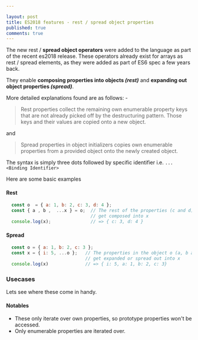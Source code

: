 ```yaml
---

layout: post
title: ES2018 features - rest / spread object properties
published: true
comments: true
---
```


The new rest / **spread object operators** were added to the language as part of the recent es2018 release.
These operators already exist for arrays as rest / spread elements, as they were added as part of ES6 spec a few years back.

They enable **composing properties into objects _(rest)_** and **expanding out object properties _(spread)_**.<!--more-->

 More detailed explanations found are as follows: -
> Rest properties collect the remaining own enumerable property keys that are not already picked off by the destructuring pattern. Those keys and their values are copied onto a new object.

and
> Spread properties in object initializers copies own enumerable properties from a provided object onto the newly created object.

The syntax is simply three dots followed by specific identifier i.e. `...<Binding Identifier>`

Here are some basic examples

#### Rest
```js
  const o  = { a: 1, b: 2, c: 3, d: 4 };
  const { a , b ,  ...x } = o;  // The rest of the properties (c and d)
                                // get composed into x
  console.log(x);               // => { c: 3, d: 4 }
```

#### Spread
```js
  const o = { a: 1, b: 2, c: 3 };
  const x = { i: 5, ...o };   // The properties in the object o (a, b and c)
                              // get expanded or spread out into x
  console.log(x)              // => { i: 5, a: 1, b: 2, c: 3}
```

### Usecases
Lets see where these come in handy.

#### Notables
- These only iterate over own properties, so prototype properties won't be accessed.
- Only enumerable properties are iterated over.
